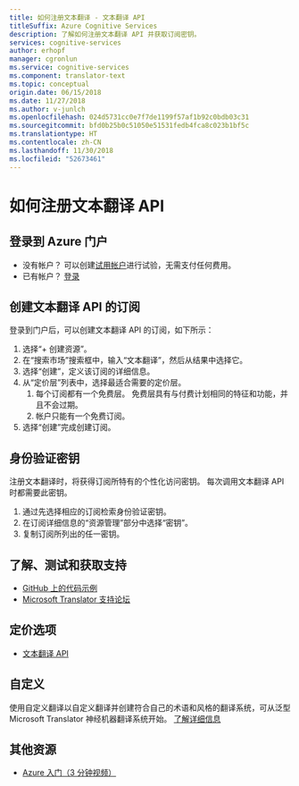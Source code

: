 ```yaml
---
title: 如何注册文本翻译 - 文本翻译 API
titleSuffix: Azure Cognitive Services
description: 了解如何注册文本翻译 API 并获取订阅密钥。
services: cognitive-services
author: erhopf
manager: cgronlun
ms.service: cognitive-services
ms.component: translator-text
ms.topic: conceptual
origin.date: 06/15/2018
ms.date: 11/27/2018
ms.author: v-junlch
ms.openlocfilehash: 024d5731cc0e7f7de1199f57af1b92c0bdb03c31
ms.sourcegitcommit: bfd0b25b0c51050e51531fedb4fca8c023b1bf5c
ms.translationtype: HT
ms.contentlocale: zh-CN
ms.lasthandoff: 11/30/2018
ms.locfileid: "52673461"
---
```

# <a name="how-to-sign-up-for-the-translator-text-api"></a>如何注册文本翻译 API

## <a name="sign-in-to-the-azure-portal"></a>登录到 Azure 门户

- 没有帐户？ 可以创建[试用帐户](https://www.azure.cn/pricing/1rmb-trial/)进行试验，无需支付任何费用。
- 已有帐户？ [登录](https://portal.azure.cn/)

## <a name="create-a-subscription-to-the-translator-text-api"></a>创建文本翻译 API 的订阅

登录到门户后，可以创建文本翻译 API 的订阅，如下所示：

1. 选择“+ 创建资源”。
1. 在“搜索市场”搜索框中，输入“文本翻译”，然后从结果中选择它。
1. 选择“创建”，定义该订阅的详细信息。
1. 从“定价层”列表中，选择最适合需要的定价层。
    1. 每个订阅都有一个免费层。 免费层具有与付费计划相同的特征和功能，并且不会过期。
    1. 帐户只能有一个免费订阅。
1. 选择“创建”完成创建订阅。

## <a name="authentication-key"></a>身份验证密钥

注册文本翻译时，将获得订阅所特有的个性化访问密钥。 每次调用文本翻译 API 时都需要此密钥。

1. 通过先选择相应的订阅检索身份验证密钥。
1. 在订阅详细信息的“资源管理”部分中选择“密钥”。
1. 复制订阅所列出的任一密钥。

## <a name="learn-test-and-get-support"></a>了解、测试和获取支持

- [GitHub 上的代码示例](https://github.com/MicrosoftTranslator)
- [Microsoft Translator 支持论坛](https://www.aka.ms/TranslatorForum)

## <a name="pricing-options"></a>定价选项

- [文本翻译 API](https://www.azure.cn/pricing/details/cognitive-services/)

## <a name="customization"></a>自定义

使用自定义翻译以自定义翻译并创建符合自己的术语和风格的翻译系统，可从泛型 Microsoft Translator 神经机器翻译系统开始。 [了解详细信息](customization.md)

## <a name="additional-resources"></a>其他资源

- [Azure 入门（3 分钟视频）](https://www.azure.cn/pricing/1rmb-trial/)

